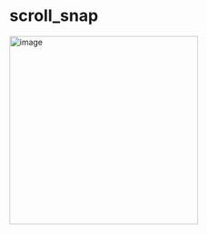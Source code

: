 # scroll_snap
<img width="332" alt="image" src="https://user-images.githubusercontent.com/97815504/152673461-28bc999b-72e3-4aa0-a796-f1bf28fe4864.png">
